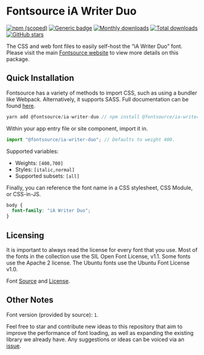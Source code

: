 # Fontsource iA Writer Duo

[![npm (scoped)](https://img.shields.io/npm/v/@fontsource/ia-writer-duo?color=brightgreen)](https://www.npmjs.com/package/@fontsource/ia-writer-duo) [![Generic badge](https://img.shields.io/badge/fontsource-passing-brightgreen)](https://github.com/fontsource/fontsource) [![Monthly downloads](https://badgen.net/npm/dm/@fontsource/ia-writer-duo)](https://github.com/fontsource/fontsource) [![Total downloads](https://badgen.net/npm/dt/@fontsource/ia-writer-duo)](https://github.com/fontsource/fontsource) [![GitHub stars](https://img.shields.io/github/stars/fontsource/fontsource.svg?style=social&label=Star)](https://github.com/fontsource/fontsource/stargazers)

The CSS and web font files to easily self-host the “iA Writer Duo” font. Please visit the main [Fontsource website](https://fontsource.org/fonts/ia-writer-duo) to view more details on this package.

## Quick Installation

Fontsource has a variety of methods to import CSS, such as using a bundler like Webpack. Alternatively, it supports SASS. Full documentation can be found [here](https://fontsource.org/docs/introduction).

```javascript
yarn add @fontsource/ia-writer-duo // npm install @fontsource/ia-writer-duo
```

Within your app entry file or site component, import it in.

```javascript
import "@fontsource/ia-writer-duo"; // Defaults to weight 400.
```

Supported variables:

- Weights: `[400,700]`
- Styles: `[italic,normal]`
- Supported subsets: `[all]`

Finally, you can reference the font name in a CSS stylesheet, CSS Module, or CSS-in-JS.

```css
body {
  font-family: "iA Writer Duo";
}
```



## Licensing

It is important to always read the license for every font that you use.
Most of the fonts in the collection use the SIL Open Font License, v1.1. Some fonts use the Apache 2 license. The Ubuntu fonts use the Ubuntu Font License v1.0.

Font [Source](https://github.com/iaolo/iA-Fonts/tree/master/iA%20Writer%20Duo) and [License](https://github.com/iaolo/iA-Fonts/blob/master/iA%20Writer%20Duo/LICENSE.md).

## Other Notes

Font version (provided by source): `1`.

Feel free to star and contribute new ideas to this repository that aim to improve the performance of font loading, as well as expanding the existing library we already have. Any suggestions or ideas can be voiced via an [issue](https://github.com/fontsource/fontsource/issues).
